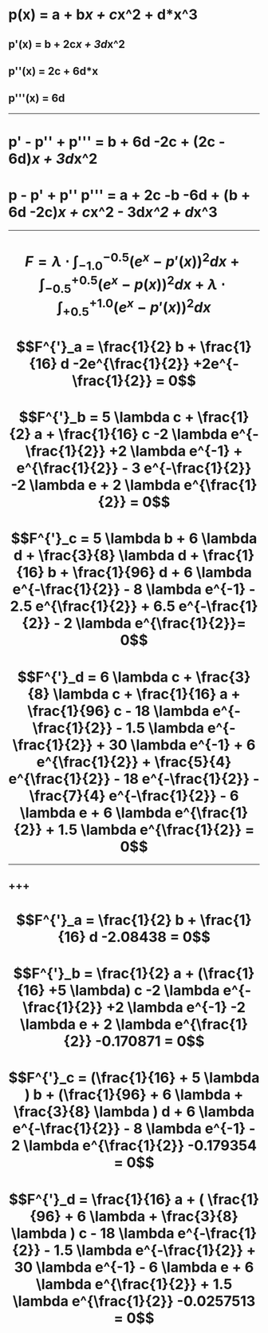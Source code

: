 # p(x) =  a + b*x + c*x^2 + d*x^3
## p'(x) =    b + 2c*x + 3d*x^2
## p''(x) =    2c + 6d*x
## p'''(x) =    6d
---
# p' - p'' + p''' = b + 6d -2c + (2c - 6d)*x + 3d*x^2
# p - p' + p'' p''' = a + 2c -b -6d + (b + 6d -2c)*x + c*x^2 - 3d*x^2 + d*x^3

---
# $$F = \lambda \cdot \int_{-1.0}^{-0.5} (e^x - p'(x)) ^2 dx + \int_{-0.5}^{+0.5} (e^x - p(x)) ^2 dx + \lambda \cdot \int_{+0.5}^{+1.0} (e^x - p'(x)) ^2 dx$$

# $$F^{'}_a = \frac{1}{2} b +  \frac{1}{16} d -2e^{\frac{1}{2}} +2e^{-\frac{1}{2}} = 0$$

# $$F^{'}_b = 5 \lambda c + \frac{1}{2} a +  \frac{1}{16} c -2 \lambda e^{-\frac{1}{2}} +2 \lambda e^{-1} + e^{\frac{1}{2}} - 3 e^{-\frac{1}{2}} -2 \lambda e + 2 \lambda e^{\frac{1}{2}} = 0$$

# $$F^{'}_c = 5 \lambda b + 6 \lambda d +  \frac{3}{8} \lambda d +  \frac{1}{16} b +  \frac{1}{96}  d +  6 \lambda e^{-\frac{1}{2}} -  8 \lambda e^{-1} - 2.5  e^{\frac{1}{2}}  +  6.5 e^{-\frac{1}{2}}  -  2 \lambda e^{\frac{1}{2}}= 0$$

# $$F^{'}_d = 6 \lambda c + \frac{3}{8} \lambda c   +  \frac{1}{16} a +  \frac{1}{96} c -  18 \lambda e^{-\frac{1}{2}} -  1.5 \lambda e^{-\frac{1}{2}}  +  30 \lambda e^{-1} +  6  e^{\frac{1}{2}} +  \frac{5}{4}  e^{\frac{1}{2}} -  18  e^{-\frac{1}{2}} - \frac{7}{4}  e^{-\frac{1}{2}} -  6 \lambda e +  6 \lambda e^{\frac{1}{2}} +  1.5 \lambda e^{\frac{1}{2}} = 0$$

---
+++
---

# $$F^{'}_a = \frac{1}{2} b +  \frac{1}{16} d -2.08438 = 0$$

# $$F^{'}_b = \frac{1}{2}  a +  (\frac{1}{16} +5 \lambda) c   -2 \lambda e^{-\frac{1}{2}} +2 \lambda e^{-1}   -2 \lambda e + 2 \lambda e^{\frac{1}{2}}  -0.170871 = 0$$

# $$F^{'}_c = (\frac{1}{16} +  5 \lambda ) b + (\frac{1}{96}  + 6 \lambda  +  \frac{3}{8} \lambda ) d +      6 \lambda e^{-\frac{1}{2}} -  8 \lambda e^{-1}   -  2 \lambda e^{\frac{1}{2}}  -0.179354 = 0$$

# $$F^{'}_d =  \frac{1}{16} a  +  (  \frac{1}{96} + 6 \lambda  + \frac{3}{8} \lambda ) c     -  18 \lambda e^{-\frac{1}{2}} -  1.5 \lambda e^{-\frac{1}{2}}  +  30 \lambda e^{-1}  -  6 \lambda e +  6 \lambda e^{\frac{1}{2}} +  1.5 \lambda e^{\frac{1}{2}} -0.0257513 = 0$$
